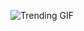 
<!-- GIF_SECTION -->
![Trending GIF](https://media0.giphy.com/media/v1.Y2lkPThiYjIxNzcyZmNoMG81Ymk4eWc2c3hpZTI3Nm5mMnA0NDYybHRvaWJ3N3Rpbmp1NyZlcD12MV9naWZzX3NlYXJjaCZjdD1n/QswHqxRk7svjq/giphy.gif)
<!-- END_GIF_SECTION -->
